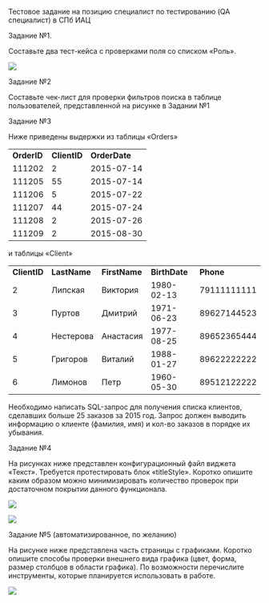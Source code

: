 Тестовое задание на позицию специалист по тестированию (QA специалист) в СПб ИАЦ

Задание №1.

Составьте два тест-кейса с проверками поля со списком «Роль».

![](https://lh7-rt.googleusercontent.com/docsz/AD_4nXfOnRzr0XT0UHp3tl0-KCalfqySBBSX1DEJEqHy7mcehyAVaeYsO_YYSjGMYMW4SMw6VpreoYva6U4Y44uZP1omtre1FVYyzZwsKQ4xSIlhfAFqOtLtrrKwYXdU5G7Sd_t0sUK4PE97OJJ-1XQtu8PoAF4=s800?key=ILpPg7RQGULFpDADh7bpAg)

Задание №2

Составьте чек-лист для проверки фильтров поиска в таблице пользователей, представленной на рисунке в Задании №1

Задание №3

Ниже приведены выдержки из таблицы «Orders»

|             |              |               |
| ----------- | ------------ | ------------- |
| **OrderID** | **ClientID** | **OrderDate** |
| 111202      | 2            | 2015-07-14    |
| 111205      | 55           | 2015-07-14    |
| 111206      | 5            | 2015-07-22    |
| 111207      | 44           | 2015-07-24    |
| 111208      | 2            | 2015-07-26    |
| 111209      | 2            | 2015-08-30    |

и таблицы «Client»

|              |              |               |               |             |
| ------------ | ------------ | ------------- | ------------- | ----------- |
| **ClientID** | **LastName** | **FirstName** | **BirthDate** | **Phone**   |
| 2            | Липская      | Виктория      | 1980-02-13    | 79111111111 |
| 3            | Пуртов       | Дмитрий       | 1971-06-23    | 89627144523 |
| 4            | Нестерова    | Анастасия     | 1977-08-25    | 89652365444 |
| 5            | Григоров     | Виталий       | 1988-01-27    | 89622222222 |
| 6            | Лимонов      | Петр          | 1960-05-30    | 89512122222 |

Необходимо написать SQL-запрос для получения списка клиентов, сделавших больше 25 заказов за 2015 год. Запрос должен выводить информацию о клиенте (фамилия, имя) и кол-во заказов в порядке их убывания.

Задание №4

На рисунках ниже представлен конфигурационный файл виджета «Текст». Требуется протестировать блок «titleStyle». Коротко опишите каким образом можно минимизировать количество проверок при достаточном покрытии данного функционала.

![](https://lh7-rt.googleusercontent.com/docsz/AD_4nXdXskvqHYRDGUngWKnSbGho1E4AhoQKS21_TDyUmKDszClP7hXgC8Dg4zfA-MBZA8juJRYAasNwLcZbGCKb4t0yM21nANM2amT8I5mDFuSgEv9lDR2U-_6AGy3d-l0ItDlgvrBV0bxUA3YDJ3eEBX9VB44=s800?key=ILpPg7RQGULFpDADh7bpAg)

![](https://lh7-rt.googleusercontent.com/docsz/AD_4nXd2KjeeHngbWwOvNd1URN-KFdF_jxiCSw3n5QxTKcDRV2TmAUXijikXvb8cH_dWJtqEIMzDoU9414MBD2LqReTX1SyuqxouqMb6mQ4CCozDDrJIEP6Rvjm0wUAihbpMFpNp-klBATy7fNICgv3hjVKvig=s800?key=ILpPg7RQGULFpDADh7bpAg)

Задание №5 (автоматизированное, по желанию)

На рисунке ниже представлена часть страницы с графиками. Коротко опишите способы проверки внешнего вида графика (цвет, форма, размер столбцов в области графика). По возможности перечислите инструменты, которые планируется использовать в работе.

![](https://lh7-rt.googleusercontent.com/docsz/AD_4nXf9zOykMUUZOqUlYpORKGKeFC__2n48X-Dw2QitbMYelGtXmB-VfX1vEDqAi13ZOafIRSd74wNi1P-qpeHX35hCf9ILU5rp1w2TUoHLbqKBXJZgARKtZdEtg3ixnmBN3ZcgKMVlBwf2Q3kElgIrjcs5Ox8=s800?key=ILpPg7RQGULFpDADh7bpAg)

 
